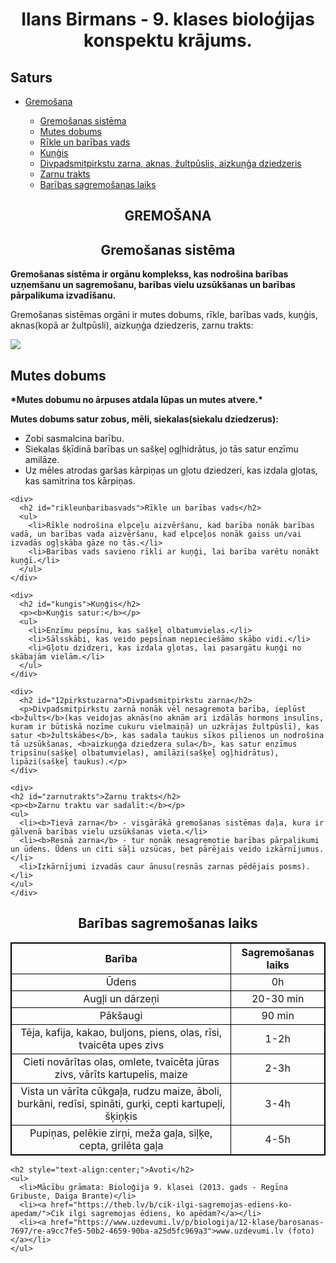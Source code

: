 <html lang="lv">
<head>
  <title>Ilans Birmans - 9. klases bioloģijas konspektu krājums</title>
  <style>
   table, th, td {
   border:1px solid black;
   }
  </style>
</head>

<body>
<h1 style="text-align:center;">Ilans Birmans - 9. klases bioloģijas konspektu krājums.</h1>
<section>
  <h1>Saturs</h1>
  <nav>
    <ul>
      <li><a href="#gremosana">Gremošana</a></li>
      <ul>
        <li><a href="#gremosanassistema">Gremošanas sistēma</a></li>
        <li><a href="#mutesdobums">Mutes dobums</a></li>
        <li><a href="#rikleunbaribasvads">Rīkle un barības vads</a></li>
        <li><a href="#kungis">Kuņģis</a></li>
        <li><a href="#12pirkstuzarna">Divpadsmitpirkstu zarna, aknas, žultpūslis, aizkuņģa dziedzeris</a></li>
        <li><a href="#zarnutrakts">Zarnu trakts</a></li>
        <li><a href="#baribagremosanalaiks">Barības sagremošanas laiks</a></li>
      </ul>
    </ul>
  </nav>
</section>

<section>

  <h1 style="text-align:center;" id="gremosana">GREMOŠANA</h1>

  <h2 style="text-align:center;" id="gremosanassistema">Gremošanas sistēma</h2>

  <p><b>Gremošanas sistēma ir orgānu komplekss, kas nodrošina barības uzņemšanu un sagremošanu, barības vielu uzsūkšanas un barības pārpalikuma izvadīšanu.</b></p>
<p>Gremošanas sistēmas orgāni ir mutes dobums, rīkle, barības vads, kuņģis, aknas(kopā ar žultpūsli), aizkuņģa dziedzeris, zarnu trakts:</p>
<img src="https://uzd-resources.azureedge.net/800a3106-f6db-4896-934f-8c86acb7f787/ITB_12_02_06.jpg">
  <article>
    <div>
      <h2 id="mutesdobums">Mutes dobums</h2>
      <p><b>*Mutes dobumu no ārpuses atdala lūpas un mutes atvere.*</b></p>
      <p><b>Mutes dobums satur zobus, mēli, siekalas(siekalu dziedzerus):</b></p>
      <ul>
        <li>Zobi sasmalcina barību.</li>
        <li>Siekalas šķīdinā barības un sašķeļ ogļhidrātus, jo tās satur enzīmu amilāze.</li>
        <li>Uz mēles atrodas garšas kārpiņas un gļotu dziedzeri, kas izdala gļotas, kas samitrina tos kārpiņas.</li>
      </ul>
    </div>

    <div>
      <h2 id="rikleunbaribasvads">Rīkle un barības vads</h2>
      <ul>
        <li>Rīkle nodrošina elpceļu aizvēršanu, kad barība nonāk barības vadā, un barības vada aizvēršanu, kad elpceļos nonāk gaiss un/vai izvadās ogļskāba gāze no tās.</li>
        <li>Barības vads savieno rīkli ar kuņģi, lai barība varētu nonākt kuņģī.</li>
      </ul>
    </div>

    <div>
      <h2 id="kungis">Kuņģis</h2>
      <p><b>Kuņģis satur:</b></p>
      <ul>
        <li>Enzīmu pepsīnu, kas sašķeļ olbatumvielas.</li>
        <li>Sālsskābi, kas veido pepsīnam nepieciešāmo skābo vidi.</li>
        <li>Gļotu dzidzeri, kas izdala gļotas, lai pasargātu kuņģi no skābajām vielām.</li>
      </ul>
    </div>

    <div>
      <h2 id="12pirkstuzarna">Divpadsmitpirkstu zarna</h2>
      <p>Divpadsmitpirkstu zarnā nonāk vēl nesagremota barība, ieplūst <b>žults</b>(kas veidojas aknās(no aknām arī izdālās hormons insulīns, kuram ir būtiskā nozīme cukuru vielmaiņā) un uzkrājas žultpūslī), kas satur <b>žultskābes</b>, kas sadala taukus sīkos pilienos un nodrošina tā uzsūkšanas, <b>aizkuņģa dziedzera sula</b>, kas satur enzīmus tripsīnu(sašķeļ olbatumvielas), amilāzi(sašķeļ ogļhidrātus), lipāzi(sašķeļ taukus).</p>
    </div>

    <div>
    <h2 id="zarnutrakts">Zarnu trakts</h2>
    <p><b>Zarnu traktu var sadalīt:</b></p>
    <ul>
      <li><b>Tievā zarna</b> - visgārākā gremošanas sistēmas daļa, kura ir gālvenā barības vielu uzsūkšanas vieta.</li>
      <li><b>Resnā zarna</b> - tur nonāk nesagremotie barības pārpalikumi un ūdens. Ūdens un citi sāļi uzsūcas, bet pārējais veido izkārnījumus.</li>
      <li>Izkārnījumi izvadās caur ānusu(resnās zarnas pēdējais posms).</li>
    </ul>
    </div>
  </article>

  <article>
    <div>
  <h2 style="text-align:center;" id="baribagremosanalaiks">Barības sagremošanas laiks</h2>
  <table style="text-align:center;" align="center">
    <tr>
      <th>Barība</th>
      <th>Sagremošanas laiks</th>
    </tr>
    <tr>
      <td>Ūdens</td>
      <td>0h</td>
    </tr>
    <tr>
      <td>Augļi un dārzeņi</td>
      <td>20-30 min</td>
    </tr>
    <tr>
      <td>Pākšaugi</td>
      <td>90 min</td>
    </tr>
    <tr>
      <td>Tēja, kafija, kakao, buljons, piens, olas, rīsi, tvaicēta upes zivs</td>
      <td>1-2h</td>
    </tr>
    <tr>
      <td>Cieti novārītas olas, omlete, tvaicēta jūras zivs, vārīts kartupelis, maize</td>
      <td>2-3h</td>
    </tr>
    <tr>
      <td>Vista un vārīta cūkgaļa, rudzu maize, āboli, burkāni, redīsi, spināti, gurķi, cepti kartupeļi, šķiņķis</td>
      <td>3-4h</td>
    </tr>
    <tr>
      <td>Pupiņas, pelēkie zirņi, meža gaļa, siļķe, cepta, grilēta gaļa</td>
      <td>4-5h</td>
    </tr>
  </table>
    </div>
    </article>

    <h2 style="text-align:center;">Avoti</h2>
    <ul>
      <li>Mācību grāmata: Bioloģija 9. klasei (2013. gads - Regīna Gribuste, Daiga Brante)</li>
      <li><a href="https://theb.lv/b/cik-ilgi-sagremojas-ediens-ko-apedam/">Cik ilgi sagremojas ēdiens, ko apēdam?</a></li>
      <li><a href="https://www.uzdevumi.lv/p/biologija/12-klase/barosanas-7697/re-a9cc7fe5-50b2-4659-90ba-a25d5fc969a3">www.uzdevumi.lv (foto)</a></li>
    </ul>
  </section>
</body>

</html>
